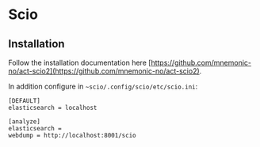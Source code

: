 # Scio

## Installation

Follow the installation documentation here [https://github.com/mnemonic-no/act-scio2](https://github.com/mnemonic-no/act-scio2).

In addition configure in `~scio/.config/scio/etc/scio.ini`:

```
[DEFAULT]
elasticsearch = localhost
 
[analyze]
elasticsearch =
webdump = http://localhost:8001/scio
```
